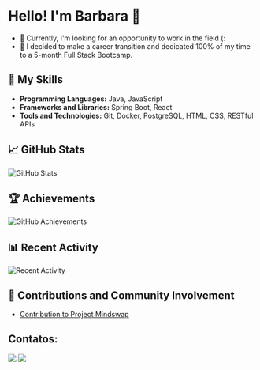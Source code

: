 # Hello! I'm Barbara 👋

- 🔭 Currently, I'm looking for an opportunity to work in the field (:
- 🌱 I decided to make a career transition and dedicated 100% of my time to a 5-month Full Stack Bootcamp.

## 🚀 My Skills
- **Programming Languages:** Java, JavaScript
- **Frameworks and Libraries:** Spring Boot, React
- **Tools and Technologies:** Git, Docker, PostgreSQL, HTML, CSS, RESTful APIs

## 📈 GitHub Stats
![GitHub Stats](https://github-readme-stats.vercel.app/api?username=barbara-rolim&show_icons=true&theme=radical)

## 🏆 Achievements
![GitHub Achievements](https://github-profile-trophy.vercel.app/?username=barbara-rolim&theme=dracula)

## 📊 Recent Activity
![Recent Activity](https://github-readme-activity-graph.vercel.app/graph?username=barbara-rolim&theme=dracula)

## 🤝 Contributions and Community Involvement
- [Contribution to Project Mindswap](https://github.com/Mindswap-6th-Edition-Final/final-project-fe)

## Contatos:
<div>
<a href = "mailto:barbaraerolim@gmail.com"><img loading="lazy" src="https://img.shields.io/badge/Gmail-D14836?style=for-the-badge&logo=gmail&logoColor=white" target="_blank"></a>
<a href="https://www.linkedin.com/in/barbararolim/" target="_blank"><img loading="lazy" src="https://img.shields.io/badge/-LinkedIn-%230077B5?style=for-the-badge&logo=linkedin&logoColor=white" target="_blank"></a>   
</div>
